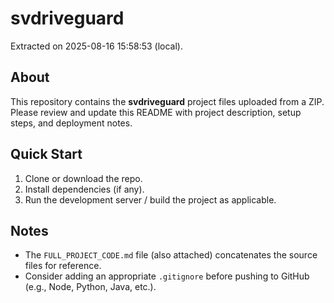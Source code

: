 # svdriveguard

Extracted on 2025-08-16 15:58:53 (local).

## About
This repository contains the **svdriveguard** project files uploaded from a ZIP. 
Please review and update this README with project description, setup steps, and deployment notes.

## Quick Start
1. Clone or download the repo.
2. Install dependencies (if any).
3. Run the development server / build the project as applicable.

## Notes
- The `FULL_PROJECT_CODE.md` file (also attached) concatenates the source files for reference.
- Consider adding an appropriate `.gitignore` before pushing to GitHub (e.g., Node, Python, Java, etc.).
